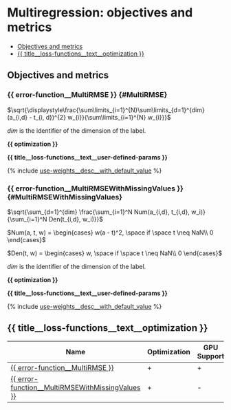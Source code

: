 # Multiregression: objectives and metrics

- [Objectives and metrics](#objectives-and-metrics)
- [{{ title__loss-functions__text__optimization }}](#used-for-optimization)

## Objectives and metrics

### {{ error-function__MultiRMSE }} {#MultiRMSE}

$\sqrt{\displaystyle\frac{\sum\limits_{i=1}^{N}\sum\limits_{d=1}^{dim}(a_{i,d} - t_{i, d})^{2} w_{i}}{\sum\limits_{i=1}^{N} w_{i}}}$

$dim$ is the identifier of the dimension of the label.

**{{ optimization }}**

**{{ title__loss-functions__text__user-defined-params }}**

{% include [use-weights__desc__with_default_value](../_includes/work_src/reusage-loss-functions/use-weights__desc__with__default__value.md) %}

### {{ error-function__MultiRMSEWithMissingValues }} {#MultiRMSEWithMissingValues}

$\sqrt{\sum_{d=1}^{dim} \frac{\sum_{i=1}^N Num(a_{i,d}, t_{i,d}, w_i)}{\sum_{i=1}^N Den(t_{i,d}, w_i)}}$

$Num(a, t, w) = \begin{cases} w(a - t)^2, \space if \space t \neq NaN\\ 0 \end{cases}$

$Den(t, w) = \begin{cases} w, \space if \space t \neq NaN\\ 0 \end{cases}$

$dim$ is the identifier of the dimension of the label.

**{{ optimization }}**

**{{ title__loss-functions__text__user-defined-params }}**

{% include [use-weights__desc__with_default_value](../_includes/work_src/reusage-loss-functions/use-weights__desc__with__default__value.md) %}

## {{ title__loss-functions__text__optimization }}

| Name                                                                            | Optimization            | GPU Support             |
----------------------------------------------------------------------------------|-------------------------|-------------------------|
[{{ error-function__MultiRMSE }}](#MultiRMSE)                                     |     +                   |     +                   |
[{{ error-function__MultiRMSEWithMissingValues }}](#MultiRMSEWithMissingValues)   |     +                   |     -                   |
